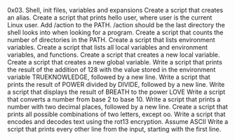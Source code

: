 0x03. Shell, init files, variables and expansions
Create a script that creates an alias.
Create a script that prints hello user, where user is the current Linux user.
Add /action to the PATH. /action should be the last directory the shell looks into when looking for a program.
Create a script that counts the number of directories in the PATH.
Create a script that lists environment variables.
Create a script that lists all local variables and environment variables, and functions.
Create a script that creates a new local variable.
Create a script that creates a new global variable.
Write a script that prints the result of the addition of 128 with the value stored in the environment variable TRUEKNOWLEDGE, followed by a new line.
Write a script that prints the result of POWER divided by DIVIDE, followed by a new line.
Write a script that displays the result of BREATH to the power LOVE
Write a script that converts a number from base 2 to base 10.
Write a script that prints a number with two decimal places, followed by a new line.
Create a script that prints all possible combinations of two letters, except oo.
Write a script that encodes and decodes text using the rot13 encryption. Assume ASCII
Write a script that prints every other line from the input, starting with the first line.
